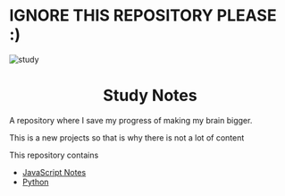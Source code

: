 # IGNORE THIS REPOSITORY PLEASE :)

![study](https://socialify.git.ci/rene-roid/study/image?font=Inter&forks=1&language=1&owner=1&pattern=Plus&pulls=1&stargazers=1&theme=Dark)
# <center> Study Notes </center>
A repository where I save my progress of making my brain bigger.

This is a new projects so that is why there is not a lot of content

This repository contains
- [JavaScript Notes](https://github.com/rene-roid/Study/tree/JavaScript)
- [Python](https://github.com/rene-roid/Study/tree/Python)